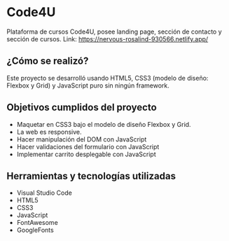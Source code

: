 # Code4U
Plataforma de cursos Code4U, posee landing page, sección de contacto y sección de cursos. Link: https://nervous-rosalind-930566.netlify.app/

## ¿Cómo se realizó?
Este proyecto se desarrolló usando HTML5, CSS3 (modelo de diseño: Flexbox y Grid) y JavaScript puro sin ningún framework.

## Objetivos cumplidos del proyecto
* Maquetar en CSS3 bajo el modelo de diseño Flexbox y Grid.
* La web es responsive.
* Hacer manipulación del DOM con JavaScript
* Hacer validaciones del formulario con JavaScript
* Implementar carrito desplegable con JavaScript

## Herramientas y tecnologías utilizadas
* Visual Studio Code
* HTML5
* CSS3
* JavaScript
* FontAwesome
* GoogleFonts
